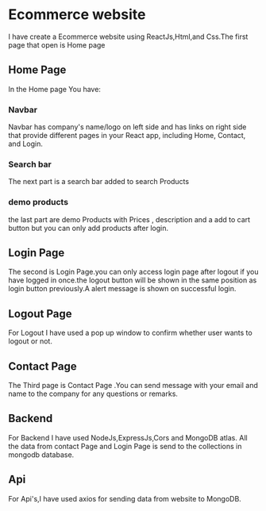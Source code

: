 # Ecommerce website

I have create a Ecommerce website using ReactJs,Html,and Css.The first page that open is Home page

## Home Page

In the Home page You have:

### Navbar

Navbar has  company's name/logo on left side and has links on right side that provide different pages in your React app, including Home, Contact, and Login.

### Search bar

The next part is a search bar added to search Products

### demo products
 
 the last part are demo Products with Prices , description and a add to cart  button but you can only add products after login.

## Login Page

The second is Login Page.you can only access login page  after logout if you have logged in once.the logout button will be shown in the same position as login button previously.A alert message is shown on successful login.

## Logout Page
For Logout I have used a pop up window to confirm whether user wants to logout or not.

## Contact Page
The Third page is Contact Page .You can send message with your email and name to the company for any questions or remarks.

## Backend
  For Backend I have used NodeJs,ExpressJs,Cors and MongoDB atlas.
  All the data from  contact Page and Login Page is send to the collections in mongodb database.

## Api
 For Api's,I have used axios for sending data from website to MongoDB.
